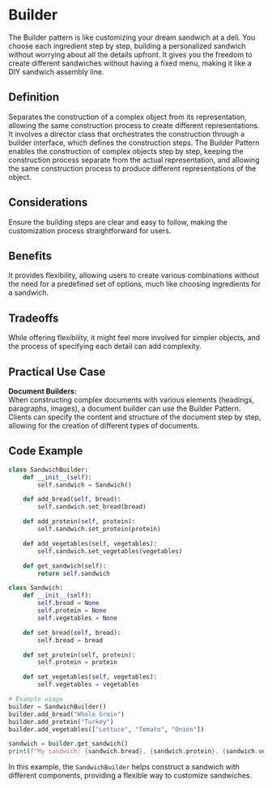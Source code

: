 # Builder

The Builder pattern is like customizing your dream sandwich at a deli.
You choose each ingredient step by step, building a personalized sandwich without worrying about all the details upfront.
It gives you the freedom to create different sandwiches without having a fixed menu, making it like a DIY sandwich assembly line.

## Definition

Separates the construction of a complex object from its representation, allowing the same construction process to create different representations.
It involves a director class that orchestrates the construction through a builder interface, which defines the construction steps.
The Builder Pattern enables the construction of complex objects step by step, keeping the construction process separate from the actual
representation, and allowing the same construction process to produce different representations of the object.

## Considerations

Ensure the building steps are clear and easy to follow, making the customization process straightforward for users.

## Benefits

It provides flexibility, allowing users to create various combinations without the need for a predefined set of options, much like choosing ingredients for a sandwich.

## Tradeoffs

While offering flexibility, it might feel more involved for simpler objects, and the process of specifying each detail can add complexity.

## Practical Use Case

**Document Builders:**\
When constructing complex documents with various elements (headings, paragraphs, images), a document builder can use the Builder Pattern. Clients can specify the content and structure of the document step by step, allowing for the creation of different types of documents.

## Code Example

```python
class SandwichBuilder:
    def __init__(self):
        self.sandwich = Sandwich()

    def add_bread(self, bread):
        self.sandwich.set_bread(bread)

    def add_protein(self, protein):
        self.sandwich.set_protein(protein)

    def add_vegetables(self, vegetables):
        self.sandwich.set_vegetables(vegetables)

    def get_sandwich(self):
        return self.sandwich

class Sandwich:
    def __init__(self):
        self.bread = None
        self.protein = None
        self.vegetables = None

    def set_bread(self, bread):
        self.bread = bread

    def set_protein(self, protein):
        self.protein = protein

    def set_vegetables(self, vegetables):
        self.vegetables = vegetables

# Example usage
builder = SandwichBuilder()
builder.add_bread("Whole Grain")
builder.add_protein("Turkey")
builder.add_vegetables(["Lettuce", "Tomato", "Onion"])

sandwich = builder.get_sandwich()
print(f"My sandwich: {sandwich.bread}, {sandwich.protein}, {sandwich.vegetables}")
```

In this example, the `SandwichBuilder` helps construct a sandwich with different components, providing a flexible way to customize sandwiches.
